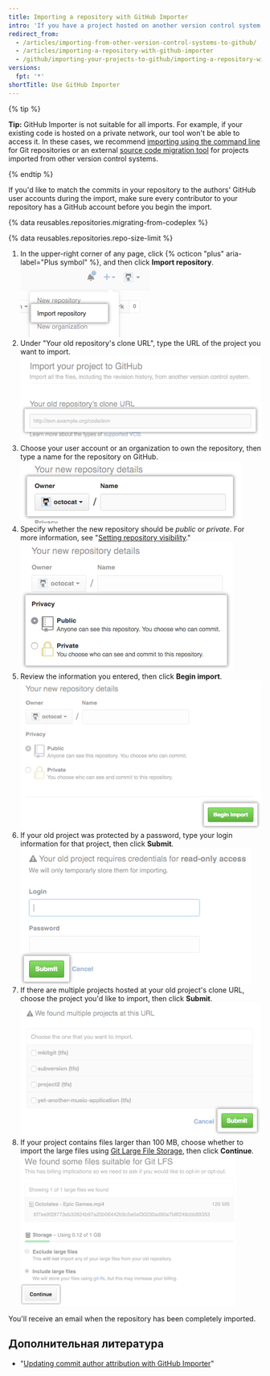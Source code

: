 ```yaml
---
title: Importing a repository with GitHub Importer
intro: 'If you have a project hosted on another version control system, you can automatically import it to GitHub using the GitHub Importer tool.'
redirect_from:
  - /articles/importing-from-other-version-control-systems-to-github/
  - /articles/importing-a-repository-with-github-importer
  - /github/importing-your-projects-to-github/importing-a-repository-with-github-importer
versions:
  fpt: '*'
shortTitle: Use GitHub Importer
---
```


{% tip %}

**Tip:** GitHub Importer is not suitable for all imports. For example, if your existing code is hosted on a private network, our tool won't be able to access it. In these cases, we recommend [importing using the command line](/articles/importing-a-git-repository-using-the-command-line) for Git repositories or an external [source code migration tool](/articles/source-code-migration-tools) for projects imported from other version control systems.

{% endtip %}

If you'd like to match the commits in your repository to the authors' GitHub user accounts during the import, make sure every contributor to your repository has a GitHub account before you begin the import.

{% data reusables.repositories.migrating-from-codeplex %}

{% data reusables.repositories.repo-size-limit %}

1. In the upper-right corner of any page, click {% octicon "plus" aria-label="Plus symbol" %}, and then click **Import repository**. ![Import repository option in new repository menu](/assets/images/help/importer/import-repository.png)
2. Under "Your old repository's clone URL", type the URL of the project you want to import. ![Text field for URL of imported repository](/assets/images/help/importer/import-url.png)
3. Choose your user account or an organization to own the repository, then type a name for the repository on GitHub. ![Repository owner menu and repository name field](/assets/images/help/importer/import-repo-owner-name.png)
4. Specify whether the new repository should be *public* or *private*. For more information, see "[Setting repository visibility](/articles/setting-repository-visibility)." ![Public or private repository radio buttons](/assets/images/help/importer/import-public-or-private.png)
5. Review the information you entered, then click **Begin import**. ![Begin import button](/assets/images/help/importer/begin-import-button.png)
6. If your old project was protected by a password, type your login information for that project, then click **Submit**. ![Password form and Submit button for password-protected project](/assets/images/help/importer/submit-old-credentials-importer.png)
7. If there are multiple projects hosted at your old project's clone URL, choose the project you'd like to import, then click **Submit**. ![List of projects to import and Submit button](/assets/images/help/importer/choose-project-importer.png)
8. If your project contains files larger than 100 MB, choose whether to import the large files using [Git Large File Storage](/articles/versioning-large-files), then click **Continue**. ![Git Large File Storage menu and Continue button](/assets/images/help/importer/select-gitlfs-importer.png)

You'll receive an email when the repository has been completely imported.

## Дополнительная литература

- "[Updating commit author attribution with GitHub Importer](/articles/updating-commit-author-attribution-with-github-importer)"
